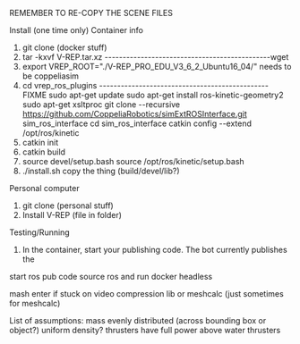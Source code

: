 REMEMBER TO RE-COPY THE SCENE FILES

Install (one time only)
Container info

1. git clone (docker stuff)
2. tar -kxvf V-REP.tar.xz ----------------------------------------------wget
3. export VREP_ROOT="./V-REP_PRO_EDU_V3_6_2_Ubuntu16_04/"
	needs to be coppeliasim
4. cd vrep_ros_plugins -----------------------------------------------FIXME
sudo apt-get update
sudo apt-get install ros-kinetic-geometry2
sudo apt-get xsltproc
git clone --recursive https://github.com/CoppeliaRobotics/simExtROSInterface.git sim_ros_interface
cd sim_ros_interface
catkin config --extend /opt/ros/kinetic
5. catkin init
6. catkin build
7. source devel/setup.bash
source /opt/ros/kinetic/setup.bash
8. ./install.sh
copy the thing (build/devel/lib?)


Personal computer
1. git clone (personal stuff)
2. Install V-REP (file in folder)


Testing/Running
1. In the container, start your publishing code. The bot currently publishes the 

start ros pub code
source ros and run docker headless

mash enter if stuck on video compression lib or meshcalc (just sometimes for meshcalc)

List of assumptions:
mass evenly distributed (across bounding box or object?)
	uniform density?
thrusters have full power above water
thrusters 